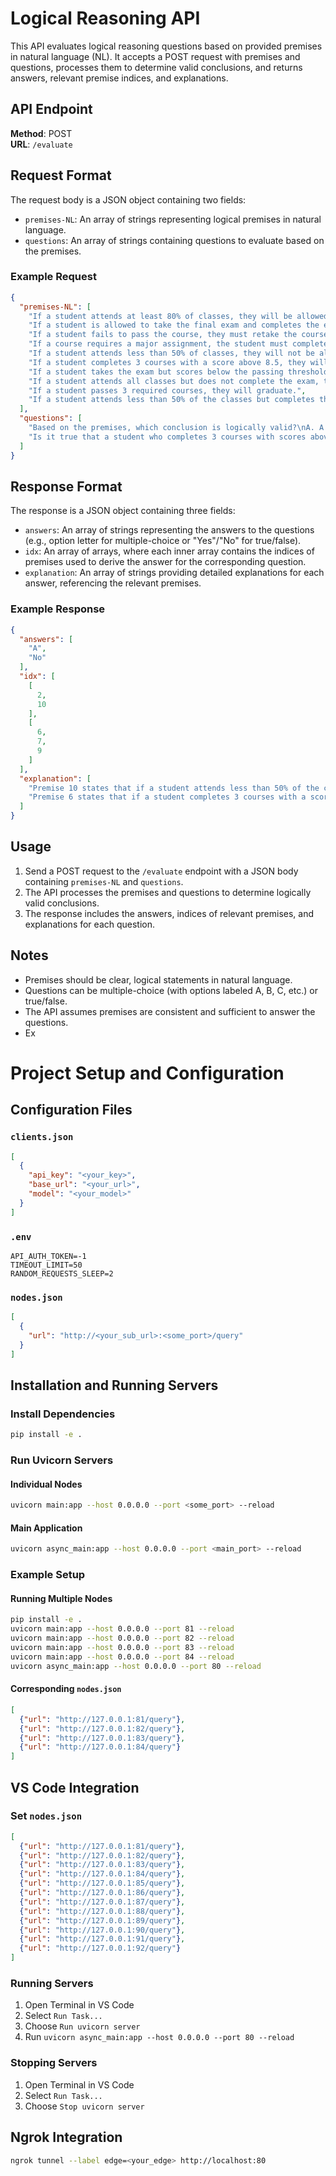 # Logical Reasoning API

This API evaluates logical reasoning questions based on provided premises in natural language (NL). It accepts a POST request with premises and questions, processes them to determine valid conclusions, and returns answers, relevant premise indices, and explanations.

## API Endpoint

**Method**: POST  
**URL**: `/evaluate`

## Request Format

The request body is a JSON object containing two fields:
- `premises-NL`: An array of strings representing logical premises in natural language.
- `questions`: An array of strings containing questions to evaluate based on the premises.

### Example Request

```json
{
  "premises-NL": [
    "If a student attends at least 80% of classes, they will be allowed to take the final exam.",
    "If a student is allowed to take the final exam and completes the exam, they can pass the course.",
    "If a student fails to pass the course, they must retake the course.",
    "If a course requires a major assignment, the student must complete the major assignment or take the final exam.",
    "If a student attends less than 50% of classes, they will not be allowed to take the final exam.",
    "If a student completes 3 courses with a score above 8.5, they will receive a scholarship.",
    "If a student takes the exam but scores below the passing threshold, they will not pass the course.",
    "If a student attends all classes but does not complete the exam, they cannot pass the course.",
    "If a student passes 3 required courses, they will graduate.",
    "If a student attends less than 50% of the classes but completes the assignment and gets professor approval, they can take the exam."
  ],
  "questions": [
    "Based on the premises, which conclusion is logically valid?\nA. A student with low attendance, assignment completion, and professor approval can pass the course if they complete the exam.\nB. A student with less than 80% attendance who doesn’t complete the assignment can still take the exam.\nC. A student with 60% attendance and a scholarship automatically passes all courses.\nD. A student who attends every class but doesn’t complete the exam can still pass.",
    "Is it true that a student who completes 3 courses with scores above 8.5 will graduate, according to the premises?"
  ]
}
```

## Response Format

The response is a JSON object containing three fields:
- `answers`: An array of strings representing the answers to the questions (e.g., option letter for multiple-choice or "Yes"/"No" for true/false).
- `idx`: An array of arrays, where each inner array contains the indices of premises used to derive the answer for the corresponding question.
- `explanation`: An array of strings providing detailed explanations for each answer, referencing the relevant premises.

### Example Response

```json
{
  "answers": [
    "A",
    "No"
  ],
  "idx": [
    [
      2,
      10
    ],
    [
      6,
      7,
      9
    ]
  ],
  "explanation": [
    "Premise 10 states that if a student attends less than 50% of the classes but completes the assignment and gets professor approval, they can take the exam. Premise 2 states that if a student is allowed to take the final exam and completes the exam, they can pass the course. Premise 7 states that if a student takes the exam but scores below the passing threshold, they will not pass the course. Therefore, a student with low attendance, assignment completion, and professor approval can pass the course if they complete the exam with a passing score.",
    "Premise 6 states that if a student completes 3 courses with a score above 8.5, they will receive a scholarship. Premise 9 states that if a student passes 3 required courses, they will graduate. The question conflates receiving a scholarship with graduating, but these are separate conditions."
  ]
}
```

## Usage

1. Send a POST request to the `/evaluate` endpoint with a JSON body containing `premises-NL` and `questions`.
2. The API processes the premises and questions to determine logically valid conclusions.
3. The response includes the answers, indices of relevant premises, and explanations for each question.

## Notes

- Premises should be clear, logical statements in natural language.
- Questions can be multiple-choice (with options labeled A, B, C, etc.) or true/false.
- The API assumes premises are consistent and sufficient to answer the questions.
- Ex

# Project Setup and Configuration

## Configuration Files

### `clients.json`
```json
[
  {
    "api_key": "<your_key>",
    "base_url": "<your_url>",
    "model": "<your_model>"
  }
]
```

### `.env`
```plaintext
API_AUTH_TOKEN=-1
TIMEOUT_LIMIT=50
RANDOM_REQUESTS_SLEEP=2
```

### `nodes.json`
```json
[
  {
    "url": "http://<your_sub_url>:<some_port>/query"
  }
]
```

## Installation and Running Servers

### Install Dependencies
```bash
pip install -e .
```

### Run Uvicorn Servers
#### Individual Nodes
```bash
uvicorn main:app --host 0.0.0.0 --port <some_port> --reload
```

#### Main Application
```bash
uvicorn async_main:app --host 0.0.0.0 --port <main_port> --reload
```

### Example Setup
#### Running Multiple Nodes
```bash
pip install -e .
uvicorn main:app --host 0.0.0.0 --port 81 --reload
uvicorn main:app --host 0.0.0.0 --port 82 --reload
uvicorn main:app --host 0.0.0.0 --port 83 --reload
uvicorn main:app --host 0.0.0.0 --port 84 --reload
uvicorn async_main:app --host 0.0.0.0 --port 80 --reload
```

#### Corresponding `nodes.json`
```json
[
  {"url": "http://127.0.0.1:81/query"},
  {"url": "http://127.0.0.1:82/query"},
  {"url": "http://127.0.0.1:83/query"},
  {"url": "http://127.0.0.1:84/query"}
]
```

## VS Code Integration
### Set `nodes.json`
```json
[
  {"url": "http://127.0.0.1:81/query"},
  {"url": "http://127.0.0.1:82/query"},
  {"url": "http://127.0.0.1:83/query"},
  {"url": "http://127.0.0.1:84/query"},
  {"url": "http://127.0.0.1:85/query"},
  {"url": "http://127.0.0.1:86/query"},
  {"url": "http://127.0.0.1:87/query"},
  {"url": "http://127.0.0.1:88/query"},
  {"url": "http://127.0.0.1:89/query"},
  {"url": "http://127.0.0.1:90/query"},
  {"url": "http://127.0.0.1:91/query"},
  {"url": "http://127.0.0.1:92/query"}
]
```

### Running Servers
1. Open Terminal in VS Code
2. Select `Run Task...`
3. Choose `Run uvicorn server`
4. Run `uvicorn async_main:app --host 0.0.0.0 --port 80 --reload`

### Stopping Servers
1. Open Terminal in VS Code
2. Select `Run Task...`
3. Choose `Stop uvicorn server`

## Ngrok Integration
```bash
ngrok tunnel --label edge=<your_edge> http://localhost:80
```